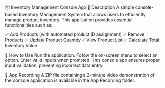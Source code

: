 📦 Inventory Management Console App
📝 Description
A simple console-based Inventory Management System that allows users to efficiently manage product inventory. This application provides essential functionalities such as:

✅ Add Products (with automated product ID assignment)
✅ Remove Products
✅ Update Product Quantity
✅ View Product List
✅ Calculate Total Inventory Value

🚀 How to Use
Run the application.
Follow the on-screen menu to select an option.
Enter valid inputs when prompted.
This console app ensures proper input validation, preventing incorrect data entry.

🎥 App Recording
A ZIP file containing a 2-minute video demonstration of the console application is available in the App Recording folder.
